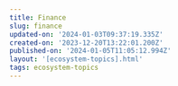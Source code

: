 ```yaml
---
title: Finance
slug: finance
updated-on: '2024-01-03T09:37:19.335Z'
created-on: '2023-12-20T13:22:01.200Z'
published-on: '2024-01-05T11:05:12.994Z'
layout: '[ecosystem-topics].html'
tags: ecosystem-topics
---
```



